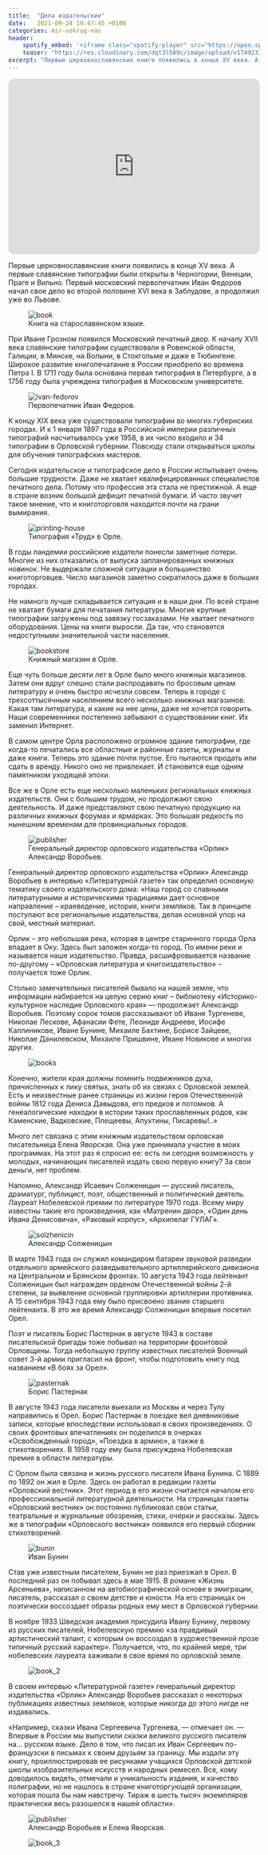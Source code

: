 ```yaml
---
title:  "Дела издательские"
date:   2021-09-24 19:47:45 +0100
categories: mir-vokrug-nas
header:
    spotify_embed: '<iframe class="spotify-player" src="https://open.spotify.com/embed/episode/1K57PZQCJq2e3L4vkerPh8?utm_source=generator" frameBorder="0" allowfullscreen="" allow="autoplay; clipboard-write; encrypted-media; fullscreen; picture-in-picture" loading="lazy"></iframe>'
    teaser: "https://res.cloudinary.com/dqt3l509c/image/upload/v1749233942/knigi_d5gops.jpg"
excerpt: "Первые церковнославянские книги появились в конце XV века. А первые славянские типографии были открыты в Черногории, Венеции, Праге и Вильно. Первый московский первопечатник Иван Федоров начал свое дело во второй половине XVI века в Заблудове, а продолжил уже во Львове."
---
```


<iframe style="border-radius:12px" src="https://open.spotify.com/embed/episode/1K57PZQCJq2e3L4vkerPh8?utm_source=generator" width="100%" height="352" frameBorder="0" allowfullscreen="" allow="autoplay; clipboard-write; encrypted-media; fullscreen; picture-in-picture" loading="lazy"></iframe>

Первые церковнославянские книги появились в конце XV века. А первые славянские типографии были открыты в Черногории, Венеции, Праге и Вильно. Первый московский первопечатник Иван Федоров начал свое дело во второй половине XVI века в Заблудове, а продолжил уже во Львове.

<figure class="align-center">
<img src="https://res.cloudinary.com/dqt3l509c/image/upload/v1749233302/kniga-na-staroslavjanskom_zcmsar.jpg" alt="book">
<figcaption>Книга на старославянском языке.</figcaption>
</figure>

При Иване Грозном появился Московский печатный двор. К началу XVII века славянские типографии существовали в Ровенской области, Галиции, в Минске, на Волыни, в Стокгольме и даже в Тюбингене. Широкое развитие книгопечатание в России приобрело во времена Петра I. В 1711 году была основана первая типография в Петербурге, а в 1756 году была учреждена типография в Московском университете.

<figure class="align-center">
<img src="https://res.cloudinary.com/dqt3l509c/image/upload/v1749233437/ivan-fedorov_xqromy.jpg" alt="ivan-fedorov">
<figcaption>Первопечатник Иван Федоров.</figcaption>
</figure>

К концу XIX века уже существовали типографии во многих губернских городах. И к 1 января 1897 года в Российской империи различных типографий насчитывалось уже 1958, в их число входило и 34 типографии в Орловской губернии. Повсюду стали открываться школы для обучения типографских мастеров.

Сегодня издательское и типографское дело в России испытывает очень большие трудности. Даже не хватает квалифицированных специалистов печатного дела. Потому что профессия эта стала не престижной. А еще в стране возник большой дефицит печатной бумаги. И часто звучит такое мнение, что и книготорговля находится почти на грани вымирания.

<figure class="align-center">
<img src="https://res.cloudinary.com/dqt3l509c/image/upload/v1749233559/trud-1_dl0h3r.jpg" alt="printing-house">
<figcaption>Типография «Труд» в Орле.</figcaption>
</figure>

В годы пандемии российские издатели понесли заметные потери. Многие из них отказались от выпуска запланированных книжных новинок. Не выдержали сложной ситуации и большинство книготорговцев. Число магазинов заметно сократилось даже в больших городах.

Не намного лучше складывается ситуация и в наши дни. По всей стране не хватает бумаги для печатания литературы. Многие крупные типографии загружены под завязку госзаказами. Не хватает печатного оборудования. Цены на книги выросли. Да так, что становятся недоступными значительной части населения.

<figure class="align-center">
<img src="https://res.cloudinary.com/dqt3l509c/image/upload/v1749233678/knizhnyj-magazin-v-orle-1_rrgs3l.jpg" alt="bookstore">
<figcaption>Книжный магазин в Орле.</figcaption>
</figure>

Еще чуть больше десяти лет в Орле было много книжных магазинов. Затем они вдруг спешно стали распродавать по бросовым ценам литературу и очень быстро исчезли совсем. Теперь в городе с трехсоттысячным населением всего несколько книжных магазинов. Какая там литература, и какие на нее цены, даже не хочется говорить. Наши современники постепенно забывают о существовании книг. Их заменил Интернет.

В самом центре Орла расположено огромное здание типографии, где когда-то печатались все областные и районные газеты, журналы и даже книги. Теперь это здание почти пустое. Его пытаются продать или сдать в аренду. Никого оно не привлекает. И становится еще одним памятником уходящей эпохи.

Все же в Орле есть еще несколько маленьких региональных книжных издательств. Они с большим трудом, но продолжают свою деятельность. И даже представляют свою печатную продукцию на различных книжных форумах и ярмарках. Это большая редкость по нынешним временам для провинциальных городов.

<figure class="align-center">
<img src="https://res.cloudinary.com/dqt3l509c/image/upload/v1749233813/vorobev-2_tbn3pl.jpg" alt="publisher">
<figcaption>Генеральный директор орловского издательства «Орлик» Александр Воробьев.</figcaption>
</figure>

Генеральный директор орловского издательства «Орлик» Александр Воробьев в интервью «Литературной газете» так определил основную тематику своего издательского дома: «Наш город со славными литературными и историческими традициями дает основное направление – краеведение, история, книги земляков. Так в принципе поступают все региональные издательства, делая основной упор на свой, местный материал.

Орлик – это небольшая река, которая в центре старинного города Орла впадает в Оку. Здесь был заложен когда-то город. По имени реки и называется наше издательство. Правда, расшифровывается название по-другому – «Орловская литература и книгоиздательство» – получается тоже Орлик.

Столько замечательных писателей бывало на нашей земле, что информации набирается на целую серию книг – библиотеку «Историко-культурное наследие Орловского края» — продолжает Александр Воробьев. Поэтому сорок томов рассказывают об Иване Тургеневе, Николае Лескове, Афанасии Фете, Леониде Андрееве, Иосифе Каллиникове, Иване Бунине, Михаиле Бахтине, Борисе Зайцеве, Николае Данилевском, Михаиле Пришвине, Иване Новикове и многих других.

<figure class="align-center">
<img src="https://res.cloudinary.com/dqt3l509c/image/upload/v1749233942/knigi_d5gops.jpg" alt="books">
</figure>

Конечно, жители края должны помнить подвижников духа, причисленных к лику святых, знать об их связях с Орловской землей. Есть и неизвестные ранее страницы из жизни героя Отечественной войны 1812 года Дениса Давыдова, его предков и потомков. А генеалогические находки в истории таких прославленных родов, как Каменские, Вадковские, Плещеевы, Апухтины, Писаревы!..»

Много лет связана с этим книжным издательством орловская писательница Елена Яворская. Она уже принимала участие в моих программах. На этот раз я спросил ее: есть ли сегодня возможность у молодых, начинающих писателей издать свою первую книгу? За свои деньги, нет проблем.

Напомню, Александр Исаевич Солженицын — русский писатель, драматург, публицист, поэт, общественный и политический деятель. Лауреат Нобелевской премии по литературе 1970 года. Всему миру известны такие его произведения, как «Матренин двор», «Один день Ивана Денисовича», «Раковый корпус», «Архипелаг ГУЛАГ».

<figure class="align-center">
<img src="https://res.cloudinary.com/dqt3l509c/image/upload/v1749234184/alexandrsolzhenitsyn_dvdra1.png" alt="solzhenicin">
<figcaption>Александр Солженицын</figcaption>
</figure>

В марте 1943 года он служил командиром батареи звуковой разведки отдельного армейского разведывательного артиллерийского дивизиона на Центральном и Брянском фронтах. 10 августа 1943 года лейтенант Солженицын был награжден орденом Отечественной войны 2-й степени, за выявление основной группировки артиллерии противника. А 15 сентября 1943 года ему было присвоено звание старшего лейтенанта. В это же время Александр Солженицын впервые посетил Орел.

Поэт и писатель Борис Пастернак в августе 1943 в составе писательской бригады тоже побывал на территории фронтовой Орловщины. Тогда небольшую группу известных писателей Военный совет 3-й армии пригласил на фронт, чтобы подготовить книгу под названием «В боях за Орел».

<figure class="align-center">
<img src="https://res.cloudinary.com/dqt3l509c/image/upload/v1749234276/boris-pasternak-1959_htg2ha.jpg" alt="pasternak">
<figcaption>Борис Пастернак</figcaption>
</figure>

В августе 1943 года писатели выехали из Москвы и через Тулу направились в Орел. Борис Пастернак в поездке вел дневниковые записи, которые впоследствии использовал в своих произведениях. О своих фронтовых впечатлениях он поделился в очерках «Освобожденный город», «Поездка в армию», а также в стихотворениях. В 1958 году ему была присуждена Нобелевская премия в области литературы.

С Орлом была связана и жизнь русского писателя Ивана Бунина. С 1889 по 1892 он жил в Орле. Здесь он работал в редакции газеты «Орловский вестник». Этот период в его жизни считается началом его профессиональной литературной деятельности. На страницах газеты «Орловский вестник» он постоянно публиковал свои статьи, театральные и журнальные обозрения, стихи, очерки и рассказы. Здесь же в типографии «Орловского вестника» появился его первый сборник стихотворений.

<figure class="align-center">
<img src="https://res.cloudinary.com/dqt3l509c/image/upload/v1749234400/ivan-bunin_ztikqr.jpg" alt="bunin">
<figcaption>Иван Бунин</figcaption>
</figure>

Став уже известным писателем, Бунин не раз приезжал в Орел. В последний раз он побывал здесь в мае 1915. В романе «Жизнь Арсеньева», написанном на автобиографической основе в эмиграции, писатель, рассказал о своем детстве и юности. На его страницах он поэтически воссоздает образы родных ему мест в Орловской губернии.

В ноябре 1933 Шведская академия присудила Ивану Бунину, первому из русских писателей, Нобелевскую премию «за правдивый артистический талант, с которым он воссоздал в художественной прозе типичный русский характер». Получается, что, по крайней мере, три нобелевских лауреата хаживали в свое время по орловской земле.

<figure class="align-center">
<img src="https://res.cloudinary.com/dqt3l509c/image/upload/v1749234502/skazki_cxbvsa.jpg" alt="book_2">
</figure>

В своем интервью «Литературной газете» генеральный директор издательства «Орлик» Александр Воробьев рассказал о некоторых публикациях известных земляков, которые никогда до этого нигде не издавались.

«Например, сказки Ивана Сергеевича Тургенева, — отмечает он. — Впервые в России мы выпустили сказки великого русского писателя на… русском языке. Дело в том, что писал их Иван Сергеевич по-французски в письмах к своим друзьям за границу. Мы издали эту книгу, проиллюстрировав ее рисунками учащихся Орловской детской школы изобразительных искусств и народных ремесел. Все, кому доводилось видеть, отмечали и уникальность издания, и качество полиграфии, но не нашлось в стране книготоргующей организации, которая пошла бы нам навстречу. Тираж в шесть тысяч экземпляров практически весь разошелся в нашей области».

<figure class="align-center">
<img src="https://res.cloudinary.com/dqt3l509c/image/upload/v1749234618/rr-2_x9d1o6.jpg" alt="publisher">
<figcaption>Александр Воробьев и Елена Яворская.</figcaption>
</figure>

<figure class="align-center">
<img src="https://res.cloudinary.com/dqt3l509c/image/upload/v1749234679/skazanija-2_yzwwf1.jpg" alt="book_3">
</figure>


